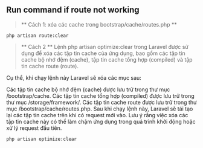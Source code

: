 ## Run command if route not working

> ** Cách 1: xóa các cache trong bootstrap/cache/routes.php **

```
php artisan route:clear
```

> ** Cách 2 **
> Lệnh php artisan optimize:clear trong Laravel được sử dụng để xóa các tập tin cache của ứng dụng, bao gồm các tập tin cache bộ nhớ đệm (cache), tập tin cache tổng hợp (compiled) và tập tin cache route (route).

Cụ thể, khi chạy lệnh này Laravel sẽ xóa các mục sau:

Các tập tin cache bộ nhớ đệm (cache) được lưu trữ trong thư mục /bootstrap/cache.
Các tập tin cache tổng hợp (compiled) được lưu trữ trong thư mục /storage/framework/.
Các tập tin cache route được lưu trữ trong thư mục /bootstrap/cache/routes.php.
Sau khi chạy lệnh này, Laravel sẽ tái tạo lại các tập tin cache trên khi có request mới vào. Lưu ý rằng việc xóa các tập tin cache này có thể làm chậm ứng dụng trong quá trình khởi động hoặc xử lý request đầu tiên.

```
php artisan optimize:clear
```
